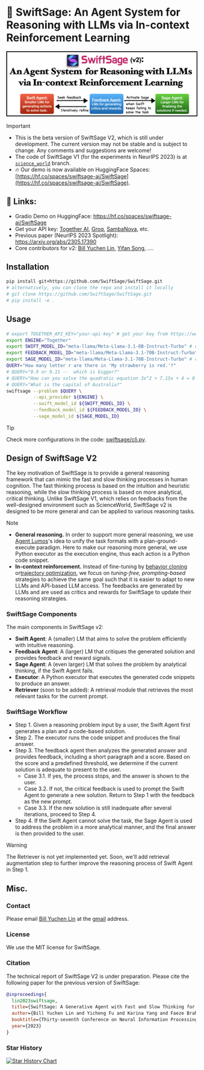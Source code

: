 # 🤖 SwiftSage: An Agent System  for Reasoning with LLMs via In-context Reinforcement Learning 

<!-- add a banner img for s2_banner.png -->
<!-- add a banner img for s2_banner.png with a black border -->
<img src="s2_banner_v2.png" alt="SwiftSage Banner" style="border: 2px solid black;" />

> [!IMPORTANT]
> - This is the beta version of SwiftSage V2, which is still under development. The current version may not be stable and is subject to change. Any comments and suggestions are welcome! 
> - The code of SwiftSage V1 (for the experiments in NeurIPS 2023) is at [`science_world`](https://github.com/SwiftSage/SwiftSage/tree/science_world) branch.
> - 🔥 Our demo is now available on HuggingFace Spaces: [https://hf.co/spaces/swiftsage-ai/SwiftSage](https://hf.co/spaces/swiftsage-ai/SwiftSage). 


<!-- Github Readme Important Callout box note -->
## 🔗 Links:
- Gradio Demo on HuggingFace: https://hf.co/spaces/swiftsage-ai/SwiftSage
- Get your API key: [Together AI](https://www.together.ai), [Groq](https://groq.com/), [SambaNova](https://www.sambanova.ai), etc.
- Previous paper (NeurIPS 2023 Spotlight): https://arxiv.org/abs/2305.17390 
- Core contributors for v2: [Bill Yuchen Lin](https://yuchenlin.xyz/), [Yifan Song](https://scholar.google.com/citations?user=b_HfZhQAAAAJ&hl=en), .... 

## Installation

```bash
pip install git+https://github.com/SwiftSage/SwiftSage.git  
# alternatively, you can clone the repo and install it locally
# git clone https://github.com/SwiftSage/SwiftSage.git
# pip install -e .
```

## Usage

```bash
# export TOGETHER_API_KEY="your-api-key" # get your key from https://www.together.ai
export ENGINE="Together"
export SWIFT_MODEL_ID="meta-llama/Meta-Llama-3.1-8B-Instruct-Turbo" # can be 70B for more complex reasoning
export FEEDBACK_MODEL_ID="meta-llama/Meta-Llama-3.1-70B-Instruct-Turbo" 
export SAGE_MODEL_ID="meta-llama/Meta-Llama-3.1-70B-Instruct-Turbo" # can be 405B for more complex reasoning
QUERY="How many letter r are there in 'My strawberry is red.'?"
# QUERY="9.9 or 9.11 --  which is bigger?"
# QUERY="How can you solve the quadratic equation 3x^2 + 7.15x + 4 = 0 using the quadratic formula?"
# QUERY="What is the capital of Australia?"
swiftsage --problem $QUERY \
          --api_provider ${ENGINE} \
          --swift_model_id ${SWIFT_MODEL_ID} \
          --feedback_model_id ${FEEDBACK_MODEL_ID} \
          --sage_model_id ${SAGE_MODEL_ID}
```



<!-- ```bash
pip install git+https://github.com/SwiftSage/SwiftSage.git 
# export TOGETHER_API_KEY="your-api-key" # get your key from https://www.together.ai
swiftsage --problem "How many letter r are there in 'My strawberry is red.'?" \
          --api_provider "Together" \
          --swift_model_id "meta-llama/Meta-Llama-3.1-8B-Instruct-Turbo" \
          --feedback_model_id "meta-llama/Meta-Llama-3.1-70B-Instruct-Turbo" \
          --sage_model_id "meta-llama/Meta-Llama-3.1-70B-Instruct-Turbo"
```
 -->

<!--  

export SWIFT_MODEL_ID="meta-llama/Meta-Llama-3.1-8B-Instruct-Turbo"
export FEEDBACK_MODEL_ID="meta-llama/Meta-Llama-3.1-70B-Instruct-Turbo"
export SAGE_MODEL_ID="meta-llama/Meta-Llama-3.1-405B-Instruct-Turbo"

swiftsage --problem "9.9 or 9.11 --  which is bigger?" \
          --api_provider ${ENGINE} \
          --swift_model_id ${SWIFT_MODEL_ID} \
          --feedback_model_id ${FEEDBACK_MODEL_ID} \
          --sage_model_id ${SAGE_MODEL_ID} 

 -->
> [!Tip]
> Check more configurations in the code: [swiftsage/cli.py](swiftsage/cli.py).

## Design of SwiftSage V2 

The key motivation of SwiftSage is to provide a general reasoning framework that can mimic the fast and slow thinking processes in human cognition. The fast thinking process is based on the intuition and heuristic reasoning, while the slow thinking process is based on more analytical, critical thinking. Unlike SwiftSage V1, which relies on feedbacks from the well-designed environment such as ScienceWorld, SwiftSage v2 is designed to be more general and can be applied to various reasoning tasks. 

> [!Note]
> - **General reasoning.** In order to support more general reasoning, we use [Agent Lumos](https://arxiv.org/abs/2311.05657)'s idea to unify the task formats with a plan-ground-execute paradigm. Here to make our reasoning more general, we use Python executor as the execution engine, thus each action is a Python code snippet.
> - **In-context reinforcement.** Instead of fine-tuning by [behavior cloning](https://arxiv.org/abs/2311.05657) or[trajectory optimization](https://arxiv.org/abs/2403.02502), we focus on *tuning-free, prompting-based* strategies to achieve the same goal such that it is easier to adapt to new LLMs and API-based LLM access. The feedbacks are generated by LLMs and are used as critics and rewards for SwiftSage to update their reasoning strategies.

### SwiftSage Components

The main components in SwiftSage v2: 
- **Swift Agent**: A (smaller) LM that aims to solve the problem efficiently with intuitive reasoning.
- **Feedback Agent**: A (larger) LM that critiques the generated solution and provides feedback and reward signals.
- **Sage Agent**: A (even larger) LM that solves the problem by analytical thinking, if the Swift Agent fails.
- **Executor**: A Python executor that executes the generated code snippets to produce an answer.
- **Retriever** (soon to be added): A retrieval module that retrieves the most relevant tasks for the current prompt.



### SwiftSage Workflow

- Step 1. Given a reasoning problem input by a user, the Swift Agent first generates a plan and a code-based solution.
- Step 2. The executor runs the code snippet and produces the final answer.
- Step 3. The feedback agent then analyzes the generated answer and provides feedback, including a short paragraph and a score. Based on the score and a predefined threshold, we determine if the current solution is adequate to present to the user.
    - Case 3.1. If yes, the process stops, and the answer is shown to the user.
    - Case 3.2. If not, the critical feedback is used to prompt the Swift Agent to generate a new solution. Return to Step 1 with the feedback as the new prompt.
    - Case 3.3. If the new solution is still inadequate after several iterations, proceed to Step 4.
- Step 4. If the Swift Agent cannot solve the task, the Sage Agent is used to address the problem in a more analytical manner, and the final answer is then provided to the user.

> [!WARNING]  
> The Retriever is not yet implemented yet. Soon, we'll add retrieval augmentation step to further improve the reasoning process of Swift Agent in Step 1.


## Misc.

### Contact

Please email [Bill Yuchen Lin](https://yuchenlin.xyz) at the [gmail](yuchenlin1995@gmail.com) address.

### License
We use the MIT license for SwiftSage.

### Citation 
The technical report of SwiftSage V2 is under preparation. Please cite the following paper for the previous version of SwiftSage: 
```bib
@inproceedings{
  lin2023swiftsage,
  title={SwiftSage: A Generative Agent with Fast and Slow Thinking for Complex Interactive Tasks},
  author={Bill Yuchen Lin and Yicheng Fu and Karina Yang and Faeze Brahman and Shiyu Huang and Chandra Bhagavatula and Prithviraj Ammanabrolu and Yejin Choi and Xiang Ren},
  booktitle={Thirty-seventh Conference on Neural Information Processing Systems},
  year={2023}
}
```

### Star History

[![Star History Chart](https://api.star-history.com/svg?repos=SwiftSage/SwiftSage&type=Date)](https://star-history.com/#SwiftSage/SwiftSage&Date)

